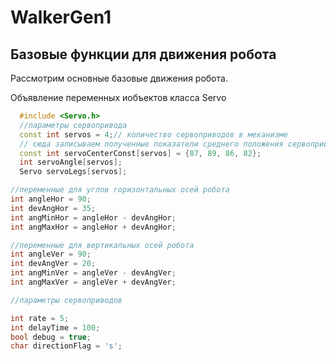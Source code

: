 # WalkerGen1

## Базовые функции для движения робота

Рассмотрим основные базовые движения робота.

Объявление переменных иобъектов класса Servo

```C++
  #include <Servo.h>
  //параметры сервопривода
  const int servos = 4;// количество сервоприводов в механизме
  // сюда записываем полученные показатели среднего положения сервоприводов
  const int servoCenterConst[servos] = {87, 89, 86, 82};
  int servoAngle[servos];
  Servo servoLegs[servos];
```

```C++
//переменные для углов горизонтальных осей робота
int angleHor = 90;
int devAngHor = 35;
int angMinHor = angleHor - devAngHor;
int angMaxHor = angleHor + devAngHor;

//переменные для вертикальных осей робота
int angleVer = 90;
int devAngVer = 20;
int angMinVer = angleVer - devAngVer;
int angMaxVer = angleVer + devAngVer;

//параметры сервоприводов

int rate = 5;
int delayTime = 100;
bool debug = true;
char directionFlag = 's';

```

